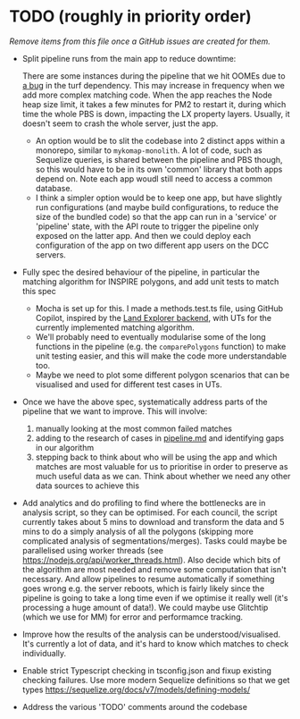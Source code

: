 # TODO (roughly in priority order)

_Remove items from this file once a GitHub issues are created for them._

- Split pipeline runs from the main app to reduce downtime:

  There are some instances during the pipeline that we hit OOMEs due to [a bug](https://github.com/Turfjs/turf/issues/2833) in the turf dependency. This may increase in frequency when we add more complex matching code. When the app reaches the Node heap size limit, it takes a few minutes for PM2 to restart it, during which time the whole PBS is down, impacting the LX property layers. Usually, it doesn't seem to crash the whole server, just the app.

    - An option would be to slit the codebase into 2 distinct apps within a monorepo, similar to `mykomap-monolith`. A lot of code, such as Sequelize queries, is shared between the pipeline and PBS though, so this would have to be in its own 'common' library that both apps depend on. Note each app woudl still need to access a common database.
    - I think a simpler option would be to keep one app, but have slightly run configurations (and maybe build configurations, to reduce the size of the bundled code) so that the app can run in a 'service' or 'pipeline' state, with the API route to trigger the pipeline only exposed on the latter app. And then we could deploy each configuration of the app on two different app users on the DCC servers.

- Fully spec the desired behaviour of the pipeline, in particular the matching algorithm for INSPIRE polygons, and add unit tests to match this spec

    - Mocha is set up for this. I made a methods.test.ts file, using GitHub Copilot, inspired by the [Land Explorer backend](https://github.com/DigitalCommons/land-explorer-front-end/wiki/Automated-Testing#unit-tests), with UTs for the currently
    implemented matching algorithm.
    - We'll probably need to eventually modularise some of the long functions in the pipeline (e.g. the `comparePolygons` function) to make unit testing easier, and this will make the code more understandable too.
    - Maybe we need to plot some different polygon scenarios that can be visualised and used for different test cases in UTs.

- Once we have the above spec, systematically address parts of the pipeline that we want to improve. This will involve:

    1. manually looking at the most common failed matches
    1. adding to the research of cases in [pipeline.md](./pipeline.md#different-cases-of-data-changing) and identifying gaps in our algorithm
    1. stepping back to think about who will be using the app and which matches are most valuable for us to prioritise in order to preserve
        as much useful data as we can. Think about whether we need any other data sources to achieve this

- Add analytics and do profiling to find where the bottlenecks are in analysis script, so they can be optimised. For each council, the script currently takes about 5 mins to download and transform the data and 5 mins to do a simply analysis of all the polygons (skipping more complicated analysis of segmentations/merges). Tasks could maybe be parallelised using worker threads (see https://nodejs.org/api/worker_threads.html). Also decide which bits of the algorithm are most needed and remove some computation that isn't necessary. And allow pipelines to resume automatically if something goes wrong e.g. the server reboots, which is fairly likely since the pipeline is going to take a long time even if we optimise it really well (it's processing a huge amount of data!). We could maybe use Glitchtip (which we use for MM) for error and performamce tracking.

- Improve how the results of the analysis can be understood/visualised. It's currently a lot of data, and it's hard to know which matches to check individually.

- Enable strict Typescript checking in tsconfig.json and fixup existing checking failures. Use more modern Sequelize definitions so that we get types https://sequelize.org/docs/v7/models/defining-models/

- Address the various 'TODO' comments around the codebase
